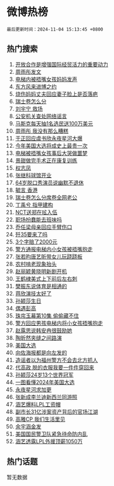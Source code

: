 # 微博热榜

`最后更新时间：2024-11-04 15:13:45 +0800`

## 热门搜索

1. [开放合作是增强国际经贸活力的重要动力](https://m.weibo.cn/search?containerid=100103type%3D1%26t%3D10%26q%3D%23%E5%BC%80%E6%94%BE%E5%90%88%E4%BD%9C%E6%98%AF%E5%A2%9E%E5%BC%BA%E5%9B%BD%E9%99%85%E7%BB%8F%E8%B4%B8%E6%B4%BB%E5%8A%9B%E7%9A%84%E9%87%8D%E8%A6%81%E5%8A%A8%E5%8A%9B%23&stream_entry_id=51&isnewpage=1&extparam=seat%3D1%26c_type%3D51%26pos%3D0%26cate%3D10103%26q%3D%2523%25E5%25BC%2580%25E6%2594%25BE%25E5%2590%2588%25E4%25BD%259C%25E6%2598%25AF%25E5%25A2%259E%25E5%25BC%25BA%25E5%259B%25BD%25E9%2599%2585%25E7%25BB%258F%25E8%25B4%25B8%25E6%25B4%25BB%25E5%258A%259B%25E7%259A%2584%25E9%2587%258D%25E8%25A6%2581%25E5%258A%25A8%25E5%258A%259B%2523%26filter_type%3Drealtimehot%26dgr%3D0%26stream_entry_id%3D51%26display_time%3D1730704424%26pre_seqid%3D17307044245990062102)
1. [周雨彤发文](https://m.weibo.cn/search?containerid=100103type%3D1%26t%3D10%26q%3D%23%E5%91%A8%E9%9B%A8%E5%BD%A4%E5%8F%91%E6%96%87%23&stream_entry_id=31&isnewpage=1&extparam=seat%3D1%26lcate%3D5001%26pos%3D0%26dgr%3D0%26c_type%3D31%26q%3D%2523%25E5%2591%25A8%25E9%259B%25A8%25E5%25BD%25A4%25E5%258F%2591%25E6%2596%2587%2523%26flag%3D2%26cate%3D5001%26realpos%3D1%26band_rank%3D1%26filter_type%3Drealtimehot%26stream_entry_id%3D31%26display_time%3D1730704424%26pre_seqid%3D17307044245990062102)
1. [电梯内被捂嘴女孩妈妈发声](https://m.weibo.cn/search?containerid=100103type%3D1%26t%3D10%26q%3D%23%E7%94%B5%E6%A2%AF%E5%86%85%E8%A2%AB%E6%8D%82%E5%98%B4%E5%A5%B3%E5%AD%A9%E5%A6%88%E5%A6%88%E5%8F%91%E5%A3%B0%23&stream_entry_id=31&isnewpage=1&extparam=seat%3D1%26lcate%3D5001%26pos%3D1%26dgr%3D0%26c_type%3D31%26q%3D%2523%25E7%2594%25B5%25E6%25A2%25AF%25E5%2586%2585%25E8%25A2%25AB%25E6%258D%2582%25E5%2598%25B4%25E5%25A5%25B3%25E5%25AD%25A9%25E5%25A6%2588%25E5%25A6%2588%25E5%258F%2591%25E5%25A3%25B0%2523%26flag%3D16%26cate%3D5001%26realpos%3D2%26band_rank%3D2%26filter_type%3Drealtimehot%26stream_entry_id%3D31%26display_time%3D1730704424%26pre_seqid%3D17307044245990062102)
1. [东方风来进博之约](https://m.weibo.cn/search?containerid=100103type%3D1%26t%3D10%26q%3D%23%E4%B8%9C%E6%96%B9%E9%A3%8E%E6%9D%A5%E8%BF%9B%E5%8D%9A%E4%B9%8B%E7%BA%A6%23&stream_entry_id=31&isnewpage=1&extparam=seat%3D1%26lcate%3D5001%26pos%3D2%26dgr%3D0%26c_type%3D31%26q%3D%2523%25E4%25B8%259C%25E6%2596%25B9%25E9%25A3%258E%25E6%259D%25A5%25E8%25BF%259B%25E5%258D%259A%25E4%25B9%258B%25E7%25BA%25A6%2523%26flag%3D0%26cate%3D5001%26realpos%3D3%26band_rank%3D3%26filter_type%3Drealtimehot%26stream_entry_id%3D31%26display_time%3D1730704424%26pre_seqid%3D17307044245990062102)
1. [烧伤妈妈丈夫回应妻子脸上是否落疤](https://m.weibo.cn/search?containerid=100103type%3D1%26t%3D10%26q%3D%23%E7%83%A7%E4%BC%A4%E5%A6%88%E5%A6%88%E4%B8%88%E5%A4%AB%E5%9B%9E%E5%BA%94%E5%A6%BB%E5%AD%90%E8%84%B8%E4%B8%8A%E6%98%AF%E5%90%A6%E8%90%BD%E7%96%A4%23&stream_entry_id=31&isnewpage=1&extparam=seat%3D1%26lcate%3D5001%26pos%3D3%26dgr%3D0%26c_type%3D31%26q%3D%2523%25E7%2583%25A7%25E4%25BC%25A4%25E5%25A6%2588%25E5%25A6%2588%25E4%25B8%2588%25E5%25A4%25AB%25E5%259B%259E%25E5%25BA%2594%25E5%25A6%25BB%25E5%25AD%2590%25E8%2584%25B8%25E4%25B8%258A%25E6%2598%25AF%25E5%2590%25A6%25E8%2590%25BD%25E7%2596%25A4%2523%26flag%3D1%26cate%3D5001%26realpos%3D4%26band_rank%3D4%26filter_type%3Drealtimehot%26stream_entry_id%3D31%26display_time%3D1730704424%26pre_seqid%3D17307044245990062102)
1. [瑞士卷怎么分](https://m.weibo.cn/search?containerid=100103type%3D1%26t%3D10%26q%3D%E7%91%9E%E5%A3%AB%E5%8D%B7%E6%80%8E%E4%B9%88%E5%88%86&stream_entry_id=31&isnewpage=1&extparam=seat%3D1%26lcate%3D5001%26pos%3D4%26dgr%3D0%26c_type%3D31%26q%3D%25E7%2591%259E%25E5%25A3%25AB%25E5%258D%25B7%25E6%2580%258E%25E4%25B9%2588%25E5%2588%2586%26flag%3D0%26cate%3D5001%26realpos%3D5%26band_rank%3D5%26filter_type%3Drealtimehot%26stream_entry_id%3D31%26display_time%3D1730704424%26pre_seqid%3D17307044245990062102)
1. [刘宇宁 救场](https://m.weibo.cn/search?containerid=100103type%3D1%26t%3D10%26q%3D%E5%88%98%E5%AE%87%E5%AE%81+%E6%95%91%E5%9C%BA&stream_entry_id=31&isnewpage=1&extparam=seat%3D1%26lcate%3D5001%26pos%3D5%26dgr%3D0%26c_type%3D31%26q%3D%25E5%2588%2598%25E5%25AE%2587%25E5%25AE%2581%2520%25E6%2595%2591%25E5%259C%25BA%26flag%3D0%26cate%3D5001%26realpos%3D6%26band_rank%3D6%26filter_type%3Drealtimehot%26stream_entry_id%3D31%26display_time%3D1730704424%26pre_seqid%3D17307044245990062102)
1. [公安机关查处网络谣言](https://m.weibo.cn/search?containerid=100103type%3D1%26t%3D10%26q%3D%23%E5%85%AC%E5%AE%89%E6%9C%BA%E5%85%B3%E6%9F%A5%E5%A4%84%E7%BD%91%E7%BB%9C%E8%B0%A3%E8%A8%80%23&stream_entry_id=31&isnewpage=1&extparam=seat%3D1%26lcate%3D5001%26pos%3D6%26dgr%3D0%26adid%3D263017%26q%3D%2523%25E5%2585%25AC%25E5%25AE%2589%25E6%259C%25BA%25E5%2585%25B3%25E6%259F%25A5%25E5%25A4%2584%25E7%25BD%2591%25E7%25BB%259C%25E8%25B0%25A3%25E8%25A8%2580%2523%26filter_type%3Drealtimehot%26cate%3D5001%26band_rank%3D7%26c_type%3D31%26is_ad_pos%3D1%26stream_entry_id%3D31%26display_time%3D1730704424%26pre_seqid%3D17307044245990062102)
1. [马斯克每天抽1名选民送100万美元](https://m.weibo.cn/search?containerid=100103type%3D1%26t%3D10%26q%3D%23%E9%A9%AC%E6%96%AF%E5%85%8B%E6%AF%8F%E5%A4%A9%E6%8A%BD1%E5%90%8D%E9%80%89%E6%B0%91%E9%80%81100%E4%B8%87%E7%BE%8E%E5%85%83%23&stream_entry_id=31&isnewpage=1&extparam=seat%3D1%26lcate%3D5001%26pos%3D7%26dgr%3D0%26c_type%3D31%26q%3D%2523%25E9%25A9%25AC%25E6%2596%25AF%25E5%2585%258B%25E6%25AF%258F%25E5%25A4%25A9%25E6%258A%25BD1%25E5%2590%258D%25E9%2580%2589%25E6%25B0%2591%25E9%2580%2581100%25E4%25B8%2587%25E7%25BE%258E%25E5%2585%2583%2523%26flag%3D0%26cate%3D5001%26realpos%3D7%26band_rank%3D7%26filter_type%3Drealtimehot%26stream_entry_id%3D31%26display_time%3D1730704424%26pre_seqid%3D17307044245990062102)
1. [周雨彤 我没有那么糟糕](https://m.weibo.cn/search?containerid=100103type%3D1%26t%3D10%26q%3D%E5%91%A8%E9%9B%A8%E5%BD%A4+%E6%88%91%E6%B2%A1%E6%9C%89%E9%82%A3%E4%B9%88%E7%B3%9F%E7%B3%95&stream_entry_id=31&isnewpage=1&extparam=seat%3D1%26lcate%3D5001%26pos%3D8%26dgr%3D0%26c_type%3D31%26q%3D%25E5%2591%25A8%25E9%259B%25A8%25E5%25BD%25A4%2520%25E6%2588%2591%25E6%25B2%25A1%25E6%259C%2589%25E9%2582%25A3%25E4%25B9%2588%25E7%25B3%259F%25E7%25B3%2595%26flag%3D0%26cate%3D5001%26realpos%3D8%26band_rank%3D8%26filter_type%3Drealtimehot%26stream_entry_id%3D31%26display_time%3D1730704424%26pre_seqid%3D17307044245990062102)
1. [于正回应虞书欣永夜星河大爆](https://m.weibo.cn/search?containerid=100103type%3D1%26t%3D10%26q%3D%23%E4%BA%8E%E6%AD%A3%E5%9B%9E%E5%BA%94%E8%99%9E%E4%B9%A6%E6%AC%A3%E6%B0%B8%E5%A4%9C%E6%98%9F%E6%B2%B3%E5%A4%A7%E7%88%86%23&stream_entry_id=31&isnewpage=1&extparam=seat%3D1%26lcate%3D5001%26pos%3D9%26dgr%3D0%26c_type%3D31%26q%3D%2523%25E4%25BA%258E%25E6%25AD%25A3%25E5%259B%259E%25E5%25BA%2594%25E8%2599%259E%25E4%25B9%25A6%25E6%25AC%25A3%25E6%25B0%25B8%25E5%25A4%259C%25E6%2598%259F%25E6%25B2%25B3%25E5%25A4%25A7%25E7%2588%2586%2523%26flag%3D1%26cate%3D5001%26realpos%3D9%26band_rank%3D9%26filter_type%3Drealtimehot%26stream_entry_id%3D31%26display_time%3D1730704424%26pre_seqid%3D17307044245990062102)
1. [今年美国大选将成史上最贵一次](https://m.weibo.cn/search?containerid=100103type%3D1%26t%3D10%26q%3D%23%E4%BB%8A%E5%B9%B4%E7%BE%8E%E5%9B%BD%E5%A4%A7%E9%80%89%E5%B0%86%E6%88%90%E5%8F%B2%E4%B8%8A%E6%9C%80%E8%B4%B5%E4%B8%80%E6%AC%A1%23&stream_entry_id=31&isnewpage=1&extparam=seat%3D1%26lcate%3D5001%26pos%3D10%26dgr%3D0%26c_type%3D31%26q%3D%2523%25E4%25BB%258A%25E5%25B9%25B4%25E7%25BE%258E%25E5%259B%25BD%25E5%25A4%25A7%25E9%2580%2589%25E5%25B0%2586%25E6%2588%2590%25E5%258F%25B2%25E4%25B8%258A%25E6%259C%2580%25E8%25B4%25B5%25E4%25B8%2580%25E6%25AC%25A1%2523%26flag%3D1%26cate%3D5001%26realpos%3D10%26band_rank%3D10%26filter_type%3Drealtimehot%26stream_entry_id%3D31%26display_time%3D1730704424%26pre_seqid%3D17307044245990062102)
1. [电梯被捂嘴女孩事后大哭做噩梦](https://m.weibo.cn/search?containerid=100103type%3D1%26t%3D10%26q%3D%23%E7%94%B5%E6%A2%AF%E8%A2%AB%E6%8D%82%E5%98%B4%E5%A5%B3%E5%AD%A9%E4%BA%8B%E5%90%8E%E5%A4%A7%E5%93%AD%E5%81%9A%E5%99%A9%E6%A2%A6%23&stream_entry_id=31&isnewpage=1&extparam=seat%3D1%26lcate%3D5001%26pos%3D11%26dgr%3D0%26c_type%3D31%26q%3D%2523%25E7%2594%25B5%25E6%25A2%25AF%25E8%25A2%25AB%25E6%258D%2582%25E5%2598%25B4%25E5%25A5%25B3%25E5%25AD%25A9%25E4%25BA%258B%25E5%2590%258E%25E5%25A4%25A7%25E5%2593%25AD%25E5%2581%259A%25E5%2599%25A9%25E6%25A2%25A6%2523%26flag%3D2%26cate%3D5001%26realpos%3D11%26band_rank%3D11%26filter_type%3Drealtimehot%26stream_entry_id%3D31%26display_time%3D1730704424%26pre_seqid%3D17307044245990062102)
1. [景甜做完手术正在康复训练](https://m.weibo.cn/search?containerid=100103type%3D1%26t%3D10%26q%3D%23%E6%99%AF%E7%94%9C%E5%81%9A%E5%AE%8C%E6%89%8B%E6%9C%AF%E6%AD%A3%E5%9C%A8%E5%BA%B7%E5%A4%8D%E8%AE%AD%E7%BB%83%23&stream_entry_id=31&isnewpage=1&extparam=seat%3D1%26lcate%3D5001%26pos%3D12%26dgr%3D0%26c_type%3D31%26q%3D%2523%25E6%2599%25AF%25E7%2594%259C%25E5%2581%259A%25E5%25AE%258C%25E6%2589%258B%25E6%259C%25AF%25E6%25AD%25A3%25E5%259C%25A8%25E5%25BA%25B7%25E5%25A4%258D%25E8%25AE%25AD%25E7%25BB%2583%2523%26flag%3D2%26cate%3D5001%26realpos%3D12%26band_rank%3D12%26filter_type%3Drealtimehot%26stream_entry_id%3D31%26display_time%3D1730704424%26pre_seqid%3D17307044245990062102)
1. [权志凤](https://m.weibo.cn/search?containerid=100103type%3D1%26t%3D10%26q%3D%E6%9D%83%E5%BF%97%E5%87%A4&stream_entry_id=31&isnewpage=1&extparam=seat%3D1%26lcate%3D5001%26pos%3D13%26dgr%3D0%26c_type%3D31%26q%3D%25E6%259D%2583%25E5%25BF%2597%25E5%2587%25A4%26flag%3D1%26cate%3D5001%26realpos%3D13%26band_rank%3D13%26filter_type%3Drealtimehot%26stream_entry_id%3D31%26display_time%3D1730704424%26pre_seqid%3D17307044245990062102)
1. [张继科球馆开业](https://m.weibo.cn/search?containerid=100103type%3D1%26t%3D10%26q%3D%E5%BC%A0%E7%BB%A7%E7%A7%91%E7%90%83%E9%A6%86%E5%BC%80%E4%B8%9A&stream_entry_id=31&isnewpage=1&extparam=seat%3D1%26lcate%3D5001%26pos%3D14%26dgr%3D0%26c_type%3D31%26q%3D%25E5%25BC%25A0%25E7%25BB%25A7%25E7%25A7%2591%25E7%2590%2583%25E9%25A6%2586%25E5%25BC%2580%25E4%25B8%259A%26flag%3D1%26cate%3D5001%26realpos%3D14%26band_rank%3D14%26filter_type%3Drealtimehot%26stream_entry_id%3D31%26display_time%3D1730704424%26pre_seqid%3D17307044245990062102)
1. [64岁脱口秀演员说幽默不退休](https://m.weibo.cn/search?containerid=100103type%3D1%26t%3D10%26q%3D%2364%E5%B2%81%E8%84%B1%E5%8F%A3%E7%A7%80%E6%BC%94%E5%91%98%E8%AF%B4%E5%B9%BD%E9%BB%98%E4%B8%8D%E9%80%80%E4%BC%91%23&stream_entry_id=31&isnewpage=1&extparam=seat%3D1%26lcate%3D5001%26pos%3D15%26dgr%3D0%26c_type%3D31%26q%3D%252364%25E5%25B2%2581%25E8%2584%25B1%25E5%258F%25A3%25E7%25A7%2580%25E6%25BC%2594%25E5%2591%2598%25E8%25AF%25B4%25E5%25B9%25BD%25E9%25BB%2598%25E4%25B8%258D%25E9%2580%2580%25E4%25BC%2591%2523%26flag%3D1%26cate%3D5001%26realpos%3D15%26band_rank%3D15%26filter_type%3Drealtimehot%26stream_entry_id%3D31%26display_time%3D1730704424%26pre_seqid%3D17307044245990062102)
1. [毓言 香港](https://m.weibo.cn/search?containerid=100103type%3D1%26t%3D10%26q%3D%E6%AF%93%E8%A8%80+%E9%A6%99%E6%B8%AF&stream_entry_id=31&isnewpage=1&extparam=seat%3D1%26lcate%3D5001%26pos%3D16%26dgr%3D0%26c_type%3D31%26q%3D%25E6%25AF%2593%25E8%25A8%2580%2520%25E9%25A6%2599%25E6%25B8%25AF%26flag%3D0%26cate%3D5001%26realpos%3D16%26band_rank%3D16%26filter_type%3Drealtimehot%26stream_entry_id%3D31%26display_time%3D1730704424%26pre_seqid%3D17307044245990062102)
1. [瑞士卷怎么分席卷全网老公](https://m.weibo.cn/search?containerid=100103type%3D1%26t%3D10%26q%3D%23%E7%91%9E%E5%A3%AB%E5%8D%B7%E6%80%8E%E4%B9%88%E5%88%86%E5%B8%AD%E5%8D%B7%E5%85%A8%E7%BD%91%E8%80%81%E5%85%AC%23&stream_entry_id=31&isnewpage=1&extparam=seat%3D1%26lcate%3D5001%26pos%3D17%26dgr%3D0%26c_type%3D31%26q%3D%2523%25E7%2591%259E%25E5%25A3%25AB%25E5%258D%25B7%25E6%2580%258E%25E4%25B9%2588%25E5%2588%2586%25E5%25B8%25AD%25E5%258D%25B7%25E5%2585%25A8%25E7%25BD%2591%25E8%2580%2581%25E5%2585%25AC%2523%26flag%3D0%26cate%3D5001%26realpos%3D17%26band_rank%3D17%26filter_type%3Drealtimehot%26stream_entry_id%3D31%26display_time%3D1730704424%26pre_seqid%3D17307044245990062102)
1. [丁禹兮 指甲建构](https://m.weibo.cn/search?containerid=100103type%3D1%26t%3D10%26q%3D%E4%B8%81%E7%A6%B9%E5%85%AE+%E6%8C%87%E7%94%B2%E5%BB%BA%E6%9E%84&stream_entry_id=31&isnewpage=1&extparam=seat%3D1%26lcate%3D5001%26pos%3D18%26dgr%3D0%26c_type%3D31%26q%3D%25E4%25B8%2581%25E7%25A6%25B9%25E5%2585%25AE%2520%25E6%258C%2587%25E7%2594%25B2%25E5%25BB%25BA%25E6%259E%2584%26flag%3D2%26cate%3D5001%26realpos%3D18%26band_rank%3D18%26filter_type%3Drealtimehot%26stream_entry_id%3D31%26display_time%3D1730704424%26pre_seqid%3D17307044245990062102)
1. [NCT送郑在玹入伍](https://m.weibo.cn/search?containerid=100103type%3D1%26t%3D10%26q%3D%23NCT%E9%80%81%E9%83%91%E5%9C%A8%E7%8E%B9%E5%85%A5%E4%BC%8D%23&stream_entry_id=31&isnewpage=1&extparam=seat%3D1%26lcate%3D5001%26pos%3D19%26dgr%3D0%26c_type%3D31%26q%3D%2523NCT%25E9%2580%2581%25E9%2583%2591%25E5%259C%25A8%25E7%258E%25B9%25E5%2585%25A5%25E4%25BC%258D%2523%26flag%3D1%26cate%3D5001%26realpos%3D19%26band_rank%3D19%26filter_type%3Drealtimehot%26stream_entry_id%3D31%26display_time%3D1730704424%26pre_seqid%3D17307044245990062102)
1. [职场扮蠢能去班味吗](https://m.weibo.cn/search?containerid=100103type%3D1%26t%3D10%26q%3D%23%E8%81%8C%E5%9C%BA%E6%89%AE%E8%A0%A2%E8%83%BD%E5%8E%BB%E7%8F%AD%E5%91%B3%E5%90%97%23&stream_entry_id=31&isnewpage=1&extparam=seat%3D1%26lcate%3D5001%26pos%3D20%26dgr%3D0%26c_type%3D31%26q%3D%2523%25E8%2581%258C%25E5%259C%25BA%25E6%2589%25AE%25E8%25A0%25A2%25E8%2583%25BD%25E5%258E%25BB%25E7%258F%25AD%25E5%2591%25B3%25E5%2590%2597%2523%26flag%3D1%26cate%3D5001%26realpos%3D20%26band_rank%3D20%26filter_type%3Drealtimehot%26stream_entry_id%3D31%26display_time%3D1730704424%26pre_seqid%3D17307044245990062102)
1. [乔任梁母亲回应手臂伤口](https://m.weibo.cn/search?containerid=100103type%3D1%26t%3D10%26q%3D%23%E4%B9%94%E4%BB%BB%E6%A2%81%E6%AF%8D%E4%BA%B2%E5%9B%9E%E5%BA%94%E6%89%8B%E8%87%82%E4%BC%A4%E5%8F%A3%23&stream_entry_id=31&isnewpage=1&extparam=seat%3D1%26lcate%3D5001%26pos%3D21%26dgr%3D0%26c_type%3D31%26q%3D%2523%25E4%25B9%2594%25E4%25BB%25BB%25E6%25A2%2581%25E6%25AF%258D%25E4%25BA%25B2%25E5%259B%259E%25E5%25BA%2594%25E6%2589%258B%25E8%2587%2582%25E4%25BC%25A4%25E5%258F%25A3%2523%26flag%3D2%26cate%3D5001%26realpos%3D21%26band_rank%3D21%26filter_type%3Drealtimehot%26stream_entry_id%3D31%26display_time%3D1730704424%26pre_seqid%3D17307044245990062102)
1. [歼35要来了吗](https://m.weibo.cn/search?containerid=100103type%3D1%26t%3D10%26q%3D%23%E6%AD%BC35%E8%A6%81%E6%9D%A5%E4%BA%86%E5%90%97%23&stream_entry_id=31&isnewpage=1&extparam=seat%3D1%26lcate%3D5001%26pos%3D22%26dgr%3D0%26c_type%3D31%26q%3D%2523%25E6%25AD%25BC35%25E8%25A6%2581%25E6%259D%25A5%25E4%25BA%2586%25E5%2590%2597%2523%26flag%3D0%26cate%3D5001%26realpos%3D22%26band_rank%3D22%26filter_type%3Drealtimehot%26stream_entry_id%3D31%26display_time%3D1730704424%26pre_seqid%3D17307044245990062102)
1. [3个字赔了2000元](https://m.weibo.cn/search?containerid=100103type%3D1%26t%3D10%26q%3D%233%E4%B8%AA%E5%AD%97%E8%B5%94%E4%BA%862000%E5%85%83%23&stream_entry_id=31&isnewpage=1&extparam=seat%3D1%26lcate%3D5001%26pos%3D23%26dgr%3D0%26c_type%3D31%26q%3D%25233%25E4%25B8%25AA%25E5%25AD%2597%25E8%25B5%2594%25E4%25BA%25862000%25E5%2585%2583%2523%26flag%3D0%26cate%3D5001%26realpos%3D23%26band_rank%3D23%26filter_type%3Drealtimehot%26stream_entry_id%3D31%26display_time%3D1730704424%26pre_seqid%3D17307044245990062102)
1. [警方通报电梯内小女孩被捂嘴抱走](https://m.weibo.cn/search?containerid=100103type%3D1%26t%3D10%26q%3D%23%E8%AD%A6%E6%96%B9%E9%80%9A%E6%8A%A5%E7%94%B5%E6%A2%AF%E5%86%85%E5%B0%8F%E5%A5%B3%E5%AD%A9%E8%A2%AB%E6%8D%82%E5%98%B4%E6%8A%B1%E8%B5%B0%23&stream_entry_id=31&isnewpage=1&extparam=seat%3D1%26lcate%3D5001%26pos%3D24%26dgr%3D0%26c_type%3D31%26q%3D%2523%25E8%25AD%25A6%25E6%2596%25B9%25E9%2580%259A%25E6%258A%25A5%25E7%2594%25B5%25E6%25A2%25AF%25E5%2586%2585%25E5%25B0%258F%25E5%25A5%25B3%25E5%25AD%25A9%25E8%25A2%25AB%25E6%258D%2582%25E5%2598%25B4%25E6%258A%25B1%25E8%25B5%25B0%2523%26flag%3D1%26cate%3D5001%26realpos%3D24%26band_rank%3D24%26filter_type%3Drealtimehot%26stream_entry_id%3D31%26display_time%3D1730704424%26pre_seqid%3D17307044245990062102)
1. [张若昀唐艺昕带女儿玩跷跷板](https://m.weibo.cn/search?containerid=100103type%3D1%26t%3D10%26q%3D%23%E5%BC%A0%E8%8B%A5%E6%98%80%E5%94%90%E8%89%BA%E6%98%95%E5%B8%A6%E5%A5%B3%E5%84%BF%E7%8E%A9%E8%B7%B7%E8%B7%B7%E6%9D%BF%23&stream_entry_id=31&isnewpage=1&extparam=seat%3D1%26lcate%3D5001%26pos%3D25%26dgr%3D0%26c_type%3D31%26q%3D%2523%25E5%25BC%25A0%25E8%258B%25A5%25E6%2598%2580%25E5%2594%2590%25E8%2589%25BA%25E6%2598%2595%25E5%25B8%25A6%25E5%25A5%25B3%25E5%2584%25BF%25E7%258E%25A9%25E8%25B7%25B7%25E8%25B7%25B7%25E6%259D%25BF%2523%26flag%3D2%26cate%3D5001%26realpos%3D25%26band_rank%3D25%26filter_type%3Drealtimehot%26stream_entry_id%3D31%26display_time%3D1730704424%26pre_seqid%3D17307044245990062102)
1. [农村啃老现象抬头](https://m.weibo.cn/search?containerid=100103type%3D1%26t%3D10%26q%3D%23%E5%86%9C%E6%9D%91%E5%95%83%E8%80%81%E7%8E%B0%E8%B1%A1%E6%8A%AC%E5%A4%B4%23&stream_entry_id=31&isnewpage=1&extparam=seat%3D1%26lcate%3D5001%26pos%3D26%26dgr%3D0%26c_type%3D31%26q%3D%2523%25E5%2586%259C%25E6%259D%2591%25E5%2595%2583%25E8%2580%2581%25E7%258E%25B0%25E8%25B1%25A1%25E6%258A%25AC%25E5%25A4%25B4%2523%26flag%3D0%26cate%3D5001%26realpos%3D26%26band_rank%3D26%26filter_type%3Drealtimehot%26stream_entry_id%3D31%26display_time%3D1730704424%26pre_seqid%3D17307044245990062102)
1. [赵丽颖黄晓明新剧开机](https://m.weibo.cn/search?containerid=100103type%3D1%26t%3D10%26q%3D%23%E8%B5%B5%E4%B8%BD%E9%A2%96%E9%BB%84%E6%99%93%E6%98%8E%E6%96%B0%E5%89%A7%E5%BC%80%E6%9C%BA%23&stream_entry_id=31&isnewpage=1&extparam=seat%3D1%26lcate%3D5001%26pos%3D27%26dgr%3D0%26c_type%3D31%26q%3D%2523%25E8%25B5%25B5%25E4%25B8%25BD%25E9%25A2%2596%25E9%25BB%2584%25E6%2599%2593%25E6%2598%258E%25E6%2596%25B0%25E5%2589%25A7%25E5%25BC%2580%25E6%259C%25BA%2523%26flag%3D0%26cate%3D5001%26realpos%3D27%26band_rank%3D27%26filter_type%3Drealtimehot%26stream_entry_id%3D31%26display_time%3D1730704424%26pre_seqid%3D17307044245990062102)
1. [王鹤棣美式上下前后左右刺](https://m.weibo.cn/search?containerid=100103type%3D1%26t%3D10%26q%3D%E7%8E%8B%E9%B9%A4%E6%A3%A3%E7%BE%8E%E5%BC%8F%E4%B8%8A%E4%B8%8B%E5%89%8D%E5%90%8E%E5%B7%A6%E5%8F%B3%E5%88%BA&stream_entry_id=31&isnewpage=1&extparam=seat%3D1%26lcate%3D5001%26pos%3D28%26dgr%3D0%26c_type%3D31%26q%3D%25E7%258E%258B%25E9%25B9%25A4%25E6%25A3%25A3%25E7%25BE%258E%25E5%25BC%258F%25E4%25B8%258A%25E4%25B8%258B%25E5%2589%258D%25E5%2590%258E%25E5%25B7%25A6%25E5%258F%25B3%25E5%2588%25BA%26flag%3D1%26cate%3D5001%26realpos%3D28%26band_rank%3D28%26filter_type%3Drealtimehot%26stream_entry_id%3D31%26display_time%3D1730704424%26pre_seqid%3D17307044245990062102)
1. [樊振东说体育是相通的](https://m.weibo.cn/search?containerid=100103type%3D1%26t%3D10%26q%3D%23%E6%A8%8A%E6%8C%AF%E4%B8%9C%E8%AF%B4%E4%BD%93%E8%82%B2%E6%98%AF%E7%9B%B8%E9%80%9A%E7%9A%84%23&stream_entry_id=31&isnewpage=1&extparam=seat%3D1%26lcate%3D5001%26pos%3D29%26dgr%3D0%26c_type%3D31%26q%3D%2523%25E6%25A8%258A%25E6%258C%25AF%25E4%25B8%259C%25E8%25AF%25B4%25E4%25BD%2593%25E8%2582%25B2%25E6%2598%25AF%25E7%259B%25B8%25E9%2580%259A%25E7%259A%2584%2523%26flag%3D1%26cate%3D5001%26realpos%3D29%26band_rank%3D29%26filter_type%3Drealtimehot%26stream_entry_id%3D31%26display_time%3D1730704424%26pre_seqid%3D17307044245990062102)
1. [蒋欣演技太好了](https://m.weibo.cn/search?containerid=100103type%3D1%26t%3D10%26q%3D%E8%92%8B%E6%AC%A3%E6%BC%94%E6%8A%80%E5%A4%AA%E5%A5%BD%E4%BA%86&stream_entry_id=31&isnewpage=1&extparam=seat%3D1%26lcate%3D5001%26pos%3D30%26dgr%3D0%26c_type%3D31%26q%3D%25E8%2592%258B%25E6%25AC%25A3%25E6%25BC%2594%25E6%258A%2580%25E5%25A4%25AA%25E5%25A5%25BD%25E4%25BA%2586%26flag%3D1%26cate%3D5001%26realpos%3D30%26band_rank%3D30%26filter_type%3Drealtimehot%26stream_entry_id%3D31%26display_time%3D1730704424%26pre_seqid%3D17307044245990062102)
1. [孙颖莎生日](https://m.weibo.cn/search?containerid=100103type%3D1%26t%3D10%26q%3D%E5%AD%99%E9%A2%96%E8%8E%8E%E7%94%9F%E6%97%A5&stream_entry_id=31&isnewpage=1&extparam=seat%3D1%26lcate%3D5001%26pos%3D31%26dgr%3D0%26c_type%3D31%26q%3D%25E5%25AD%2599%25E9%25A2%2596%25E8%258E%258E%25E7%2594%259F%25E6%2597%25A5%26flag%3D0%26cate%3D5001%26realpos%3D31%26band_rank%3D31%26filter_type%3Drealtimehot%26stream_entry_id%3D31%26display_time%3D1730704424%26pre_seqid%3D17307044245990062102)
1. [偶遇彭高](https://m.weibo.cn/search?containerid=100103type%3D1%26t%3D10%26q%3D%E5%81%B6%E9%81%87%E5%BD%AD%E9%AB%98&stream_entry_id=31&isnewpage=1&extparam=seat%3D1%26lcate%3D5001%26pos%3D32%26dgr%3D0%26c_type%3D31%26q%3D%25E5%2581%25B6%25E9%2581%2587%25E5%25BD%25AD%25E9%25AB%2598%26flag%3D1%26cate%3D5001%26realpos%3D32%26band_rank%3D32%26filter_type%3Drealtimehot%26stream_entry_id%3D31%26display_time%3D1730704424%26pre_seqid%3D17307044245990062102)
1. [珠帘玉幕第10集 偷偷藏不住](https://m.weibo.cn/search?containerid=100103type%3D1%26t%3D10%26q%3D%E7%8F%A0%E5%B8%98%E7%8E%89%E5%B9%95%E7%AC%AC10%E9%9B%86+%E5%81%B7%E5%81%B7%E8%97%8F%E4%B8%8D%E4%BD%8F&stream_entry_id=31&isnewpage=1&extparam=seat%3D1%26lcate%3D5001%26pos%3D33%26dgr%3D0%26c_type%3D31%26q%3D%25E7%258F%25A0%25E5%25B8%2598%25E7%258E%2589%25E5%25B9%2595%25E7%25AC%25AC10%25E9%259B%2586%2520%25E5%2581%25B7%25E5%2581%25B7%25E8%2597%258F%25E4%25B8%258D%25E4%25BD%258F%26flag%3D1%26cate%3D5001%26realpos%3D33%26band_rank%3D33%26filter_type%3Drealtimehot%26stream_entry_id%3D31%26display_time%3D1730704424%26pre_seqid%3D17307044245990062102)
1. [警方回应男孩电梯内将小女孩捂嘴抱走](https://m.weibo.cn/search?containerid=100103type%3D1%26t%3D10%26q%3D%23%E8%AD%A6%E6%96%B9%E5%9B%9E%E5%BA%94%E7%94%B7%E5%AD%A9%E7%94%B5%E6%A2%AF%E5%86%85%E5%B0%86%E5%B0%8F%E5%A5%B3%E5%AD%A9%E6%8D%82%E5%98%B4%E6%8A%B1%E8%B5%B0%23&stream_entry_id=31&isnewpage=1&extparam=seat%3D1%26lcate%3D5001%26pos%3D34%26dgr%3D0%26c_type%3D31%26q%3D%2523%25E8%25AD%25A6%25E6%2596%25B9%25E5%259B%259E%25E5%25BA%2594%25E7%2594%25B7%25E5%25AD%25A9%25E7%2594%25B5%25E6%25A2%25AF%25E5%2586%2585%25E5%25B0%2586%25E5%25B0%258F%25E5%25A5%25B3%25E5%25AD%25A9%25E6%258D%2582%25E5%2598%25B4%25E6%258A%25B1%25E8%25B5%25B0%2523%26flag%3D0%26cate%3D5001%26realpos%3D34%26band_rank%3D34%26filter_type%3Drealtimehot%26stream_entry_id%3D31%26display_time%3D1730704424%26pre_seqid%3D17307044245990062102)
1. [赵露思说韩安冉很鼓励她](https://m.weibo.cn/search?containerid=100103type%3D1%26t%3D10%26q%3D%23%E8%B5%B5%E9%9C%B2%E6%80%9D%E8%AF%B4%E9%9F%A9%E5%AE%89%E5%86%89%E5%BE%88%E9%BC%93%E5%8A%B1%E5%A5%B9%23&stream_entry_id=31&isnewpage=1&extparam=seat%3D1%26lcate%3D5001%26pos%3D35%26dgr%3D0%26c_type%3D31%26q%3D%2523%25E8%25B5%25B5%25E9%259C%25B2%25E6%2580%259D%25E8%25AF%25B4%25E9%259F%25A9%25E5%25AE%2589%25E5%2586%2589%25E5%25BE%2588%25E9%25BC%2593%25E5%258A%25B1%25E5%25A5%25B9%2523%26flag%3D1%26cate%3D5001%26realpos%3D35%26band_rank%3D35%26filter_type%3Drealtimehot%26stream_entry_id%3D31%26display_time%3D1730704424%26pre_seqid%3D17307044245990062102)
1. [陶昕然夹缝之间路演](https://m.weibo.cn/search?containerid=100103type%3D1%26t%3D10%26q%3D%E9%99%B6%E6%98%95%E7%84%B6%E5%A4%B9%E7%BC%9D%E4%B9%8B%E9%97%B4%E8%B7%AF%E6%BC%94&stream_entry_id=31&isnewpage=1&extparam=seat%3D1%26lcate%3D5001%26pos%3D36%26dgr%3D0%26c_type%3D31%26q%3D%25E9%2599%25B6%25E6%2598%2595%25E7%2584%25B6%25E5%25A4%25B9%25E7%25BC%259D%25E4%25B9%258B%25E9%2597%25B4%25E8%25B7%25AF%25E6%25BC%2594%26flag%3D1%26cate%3D5001%26realpos%3D36%26band_rank%3D36%26filter_type%3Drealtimehot%26stream_entry_id%3D31%26display_time%3D1730704424%26pre_seqid%3D17307044245990062102)
1. [美国大选](https://m.weibo.cn/search?containerid=100103type%3D1%26t%3D10%26q%3D%E7%BE%8E%E5%9B%BD%E5%A4%A7%E9%80%89&stream_entry_id=31&isnewpage=1&extparam=seat%3D1%26lcate%3D5001%26pos%3D37%26dgr%3D0%26c_type%3D31%26q%3D%25E7%25BE%258E%25E5%259B%25BD%25E5%25A4%25A7%25E9%2580%2589%26flag%3D0%26cate%3D5001%26realpos%3D37%26band_rank%3D37%26filter_type%3Drealtimehot%26stream_entry_id%3D31%26display_time%3D1730704424%26pre_seqid%3D17307044245990062102)
1. [向佐海报都是向左发的](https://m.weibo.cn/search?containerid=100103type%3D1%26t%3D10%26q%3D%E5%90%91%E4%BD%90%E6%B5%B7%E6%8A%A5%E9%83%BD%E6%98%AF%E5%90%91%E5%B7%A6%E5%8F%91%E7%9A%84&stream_entry_id=31&isnewpage=1&extparam=seat%3D1%26lcate%3D5001%26pos%3D38%26dgr%3D0%26c_type%3D31%26q%3D%25E5%2590%2591%25E4%25BD%2590%25E6%25B5%25B7%25E6%258A%25A5%25E9%2583%25BD%25E6%2598%25AF%25E5%2590%2591%25E5%25B7%25A6%25E5%258F%2591%25E7%259A%2584%26flag%3D1%26cate%3D5001%26realpos%3D38%26band_rank%3D38%26filter_type%3Drealtimehot%26stream_entry_id%3D31%26display_time%3D1730704424%26pre_seqid%3D17307044245990062102)
1. [造谣者以为福州警方不会去北方抓人](https://m.weibo.cn/search?containerid=100103type%3D1%26t%3D10%26q%3D%23%E9%80%A0%E8%B0%A3%E8%80%85%E4%BB%A5%E4%B8%BA%E7%A6%8F%E5%B7%9E%E8%AD%A6%E6%96%B9%E4%B8%8D%E4%BC%9A%E5%8E%BB%E5%8C%97%E6%96%B9%E6%8A%93%E4%BA%BA%23&stream_entry_id=31&isnewpage=1&extparam=seat%3D1%26lcate%3D5001%26pos%3D39%26dgr%3D0%26c_type%3D31%26q%3D%2523%25E9%2580%25A0%25E8%25B0%25A3%25E8%2580%2585%25E4%25BB%25A5%25E4%25B8%25BA%25E7%25A6%258F%25E5%25B7%259E%25E8%25AD%25A6%25E6%2596%25B9%25E4%25B8%258D%25E4%25BC%259A%25E5%258E%25BB%25E5%258C%2597%25E6%2596%25B9%25E6%258A%2593%25E4%25BA%25BA%2523%26flag%3D1%26cate%3D5001%26realpos%3D39%26band_rank%3D39%26filter_type%3Drealtimehot%26stream_entry_id%3D31%26display_time%3D1730704424%26pre_seqid%3D17307044245990062102)
1. [代高政 脱的衣服我要一件件穿回来](https://m.weibo.cn/search?containerid=100103type%3D1%26t%3D10%26q%3D%E4%BB%A3%E9%AB%98%E6%94%BF+%E8%84%B1%E7%9A%84%E8%A1%A3%E6%9C%8D%E6%88%91%E8%A6%81%E4%B8%80%E4%BB%B6%E4%BB%B6%E7%A9%BF%E5%9B%9E%E6%9D%A5&stream_entry_id=31&isnewpage=1&extparam=seat%3D1%26lcate%3D5001%26pos%3D40%26dgr%3D0%26c_type%3D31%26q%3D%25E4%25BB%25A3%25E9%25AB%2598%25E6%2594%25BF%2520%25E8%2584%25B1%25E7%259A%2584%25E8%25A1%25A3%25E6%259C%258D%25E6%2588%2591%25E8%25A6%2581%25E4%25B8%2580%25E4%25BB%25B6%25E4%25BB%25B6%25E7%25A9%25BF%25E5%259B%259E%25E6%259D%25A5%26flag%3D1%26cate%3D5001%26realpos%3D40%26band_rank%3D40%26filter_type%3Drealtimehot%26stream_entry_id%3D31%26display_time%3D1730704424%26pre_seqid%3D17307044245990062102)
1. [孙颖莎24岁13个世界冠军](https://m.weibo.cn/search?containerid=100103type%3D1%26t%3D10%26q%3D%23%E5%AD%99%E9%A2%96%E8%8E%8E24%E5%B2%8113%E4%B8%AA%E4%B8%96%E7%95%8C%E5%86%A0%E5%86%9B%23&stream_entry_id=31&isnewpage=1&extparam=seat%3D1%26lcate%3D5001%26pos%3D41%26dgr%3D0%26c_type%3D31%26q%3D%2523%25E5%25AD%2599%25E9%25A2%2596%25E8%258E%258E24%25E5%25B2%258113%25E4%25B8%25AA%25E4%25B8%2596%25E7%2595%258C%25E5%2586%25A0%25E5%2586%259B%2523%26flag%3D0%26cate%3D5001%26realpos%3D41%26band_rank%3D41%26filter_type%3Drealtimehot%26stream_entry_id%3D31%26display_time%3D1730704424%26pre_seqid%3D17307044245990062102)
1. [一图看懂2024年美国大选](https://m.weibo.cn/search?containerid=100103type%3D1%26t%3D10%26q%3D%23%E4%B8%80%E5%9B%BE%E7%9C%8B%E6%87%822024%E5%B9%B4%E7%BE%8E%E5%9B%BD%E5%A4%A7%E9%80%89%23&stream_entry_id=31&isnewpage=1&extparam=seat%3D1%26lcate%3D5001%26pos%3D42%26dgr%3D0%26c_type%3D31%26q%3D%2523%25E4%25B8%2580%25E5%259B%25BE%25E7%259C%258B%25E6%2587%25822024%25E5%25B9%25B4%25E7%25BE%258E%25E5%259B%25BD%25E5%25A4%25A7%25E9%2580%2589%2523%26flag%3D1%26cate%3D5001%26realpos%3D42%26band_rank%3D42%26filter_type%3Drealtimehot%26stream_entry_id%3D31%26display_time%3D1730704424%26pre_seqid%3D17307044245990062102)
1. [永夜星河求加更](https://m.weibo.cn/search?containerid=100103type%3D1%26t%3D10%26q%3D%E6%B0%B8%E5%A4%9C%E6%98%9F%E6%B2%B3%E6%B1%82%E5%8A%A0%E6%9B%B4&stream_entry_id=31&isnewpage=1&extparam=seat%3D1%26lcate%3D5001%26pos%3D43%26dgr%3D0%26c_type%3D31%26q%3D%25E6%25B0%25B8%25E5%25A4%259C%25E6%2598%259F%25E6%25B2%25B3%25E6%25B1%2582%25E5%258A%25A0%25E6%259B%25B4%26flag%3D0%26cate%3D5001%26realpos%3D43%26band_rank%3D43%26filter_type%3Drealtimehot%26stream_entry_id%3D31%26display_time%3D1730704424%26pre_seqid%3D17307044245990062102)
1. [张新成李兰迪新西兰同游照](https://m.weibo.cn/search?containerid=100103type%3D1%26t%3D10%26q%3D%23%E5%BC%A0%E6%96%B0%E6%88%90%E6%9D%8E%E5%85%B0%E8%BF%AA%E6%96%B0%E8%A5%BF%E5%85%B0%E5%90%8C%E6%B8%B8%E7%85%A7%23&stream_entry_id=31&isnewpage=1&extparam=seat%3D1%26lcate%3D5001%26pos%3D44%26dgr%3D0%26c_type%3D31%26q%3D%2523%25E5%25BC%25A0%25E6%2596%25B0%25E6%2588%2590%25E6%259D%258E%25E5%2585%25B0%25E8%25BF%25AA%25E6%2596%25B0%25E8%25A5%25BF%25E5%2585%25B0%25E5%2590%258C%25E6%25B8%25B8%25E7%2585%25A7%2523%26flag%3D0%26cate%3D5001%26realpos%3D44%26band_rank%3D44%26filter_type%3Drealtimehot%26stream_entry_id%3D31%26display_time%3D1730704424%26pre_seqid%3D17307044245990062102)
1. [涵艺爆料LPL工资帽](https://m.weibo.cn/search?containerid=100103type%3D1%26t%3D10%26q%3D%23%E6%B6%B5%E8%89%BA%E7%88%86%E6%96%99LPL%E5%B7%A5%E8%B5%84%E5%B8%BD%23&stream_entry_id=31&isnewpage=1&extparam=seat%3D1%26lcate%3D5001%26pos%3D45%26dgr%3D0%26c_type%3D31%26q%3D%2523%25E6%25B6%25B5%25E8%2589%25BA%25E7%2588%2586%25E6%2596%2599LPL%25E5%25B7%25A5%25E8%25B5%2584%25E5%25B8%25BD%2523%26flag%3D1%26cate%3D5001%26realpos%3D45%26band_rank%3D45%26filter_type%3Drealtimehot%26stream_entry_id%3D31%26display_time%3D1730704424%26pre_seqid%3D17307044245990062102)
1. [副市长31亿涉案资产背后的官场江湖](https://m.weibo.cn/search?containerid=100103type%3D1%26t%3D10%26q%3D%E5%89%AF%E5%B8%82%E9%95%BF31%E4%BA%BF%E6%B6%89%E6%A1%88%E8%B5%84%E4%BA%A7%E8%83%8C%E5%90%8E%E7%9A%84%E5%AE%98%E5%9C%BA%E6%B1%9F%E6%B9%96&stream_entry_id=31&isnewpage=1&extparam=seat%3D1%26lcate%3D5001%26pos%3D46%26dgr%3D0%26c_type%3D31%26q%3D%25E5%2589%25AF%25E5%25B8%2582%25E9%2595%25BF31%25E4%25BA%25BF%25E6%25B6%2589%25E6%25A1%2588%25E8%25B5%2584%25E4%25BA%25A7%25E8%2583%258C%25E5%2590%258E%25E7%259A%2584%25E5%25AE%2598%25E5%259C%25BA%25E6%25B1%259F%25E6%25B9%2596%26flag%3D0%26cate%3D5001%26realpos%3D46%26band_rank%3D46%26filter_type%3Drealtimehot%26stream_entry_id%3D31%26display_time%3D1730704424%26pre_seqid%3D17307044245990062102)
1. [高雅CP 我们生活里见](https://m.weibo.cn/search?containerid=100103type%3D1%26t%3D10%26q%3D%E9%AB%98%E9%9B%85CP+%E6%88%91%E4%BB%AC%E7%94%9F%E6%B4%BB%E9%87%8C%E8%A7%81&stream_entry_id=31&isnewpage=1&extparam=seat%3D1%26lcate%3D5001%26pos%3D47%26dgr%3D0%26c_type%3D31%26q%3D%25E9%25AB%2598%25E9%259B%2585CP%2520%25E6%2588%2591%25E4%25BB%25AC%25E7%2594%259F%25E6%25B4%25BB%25E9%2587%258C%25E8%25A7%2581%26flag%3D1%26cate%3D5001%26realpos%3D47%26band_rank%3D47%26filter_type%3Drealtimehot%26stream_entry_id%3D31%26display_time%3D1730704424%26pre_seqid%3D17307044245990062102)
1. [余宇涵金发](https://m.weibo.cn/search?containerid=100103type%3D1%26t%3D10%26q%3D%23%E4%BD%99%E5%AE%87%E6%B6%B5%E9%87%91%E5%8F%91%23&stream_entry_id=31&isnewpage=1&extparam=seat%3D1%26lcate%3D5001%26pos%3D48%26dgr%3D0%26c_type%3D31%26q%3D%2523%25E4%25BD%2599%25E5%25AE%2587%25E6%25B6%25B5%25E9%2587%2591%25E5%258F%2591%2523%26flag%3D1%26cate%3D5001%26realpos%3D48%26band_rank%3D48%26filter_type%3Drealtimehot%26stream_entry_id%3D31%26display_time%3D1730704424%26pre_seqid%3D17307044245990062102)
1. [美国国民警卫队紧急待命防内乱](https://m.weibo.cn/search?containerid=100103type%3D1%26t%3D10%26q%3D%23%E7%BE%8E%E5%9B%BD%E5%9B%BD%E6%B0%91%E8%AD%A6%E5%8D%AB%E9%98%9F%E7%B4%A7%E6%80%A5%E5%BE%85%E5%91%BD%E9%98%B2%E5%86%85%E4%B9%B1%23&stream_entry_id=31&isnewpage=1&extparam=seat%3D1%26lcate%3D5001%26pos%3D49%26dgr%3D0%26c_type%3D31%26q%3D%2523%25E7%25BE%258E%25E5%259B%25BD%25E5%259B%25BD%25E6%25B0%2591%25E8%25AD%25A6%25E5%258D%25AB%25E9%2598%259F%25E7%25B4%25A7%25E6%2580%25A5%25E5%25BE%2585%25E5%2591%25BD%25E9%2598%25B2%25E5%2586%2585%25E4%25B9%25B1%2523%26flag%3D0%26cate%3D5001%26realpos%3D49%26band_rank%3D49%26filter_type%3Drealtimehot%26stream_entry_id%3D31%26display_time%3D1730704424%26pre_seqid%3D17307044245990062102)
1. [涵艺透露LPL外援顶薪1050万](https://m.weibo.cn/search?containerid=100103type%3D1%26t%3D10%26q%3D%23%E6%B6%B5%E8%89%BA%E9%80%8F%E9%9C%B2LPL%E5%A4%96%E6%8F%B4%E9%A1%B6%E8%96%AA1050%E4%B8%87%23&stream_entry_id=31&isnewpage=1&extparam=seat%3D1%26lcate%3D5001%26pos%3D50%26dgr%3D0%26c_type%3D31%26q%3D%2523%25E6%25B6%25B5%25E8%2589%25BA%25E9%2580%258F%25E9%259C%25B2LPL%25E5%25A4%2596%25E6%258F%25B4%25E9%25A1%25B6%25E8%2596%25AA1050%25E4%25B8%2587%2523%26flag%3D1%26cate%3D5001%26realpos%3D50%26band_rank%3D50%26filter_type%3Drealtimehot%26stream_entry_id%3D31%26display_time%3D1730704424%26pre_seqid%3D17307044245990062102)

## 热门话题

暂无数据
